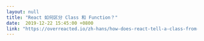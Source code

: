 ```yaml
---
layout: null
title: "React 如何区分 Class 和 Function？"
date:  2019-12-22 15:45:00 +0800
link: "https://overreacted.io/zh-hans/how-does-react-tell-a-class-from-a-function/"
---
```

